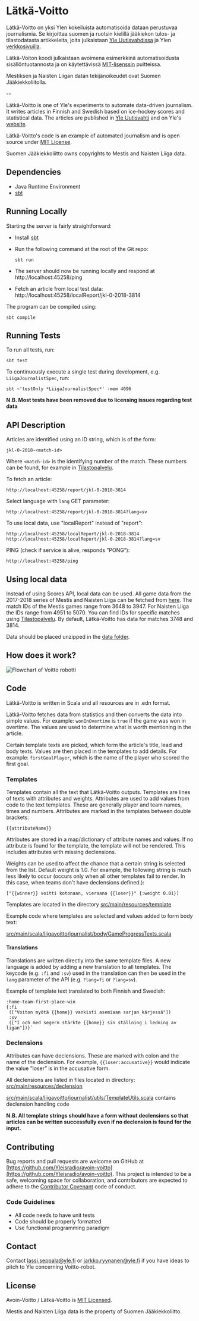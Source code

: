 # Lätkä-Voitto

Lätkä-Voitto on yksi Ylen kokeiluista automatisoida dataan perustuvaa journalismia. Se kirjoittaa suomen ja ruotsin kielillä jääkiekon tulos- ja tilastodatasta artikkeleita, joita julkaistaan [Yle Uutisvahdissa](https://yle.fi/uutisvahti/) ja Ylen [verkkosivuilla](http://haku.yle.fi/?q=voitto-robotti&sort=date).

Lätkä-Voiton koodi julkaistaan avoimena esimerkkinä automatisoidusta sisällöntuotannosta ja on käytettävissä [MIT-lisenssin](LICENSE) puitteissa.

Mestiksen ja Naisten Liigan datan tekijänoikeudet ovat Suomen Jääkiekkoliitolla.

--

Lätkä-Voitto is one of Yle's experiments to automate data-driven journalism. It writes articles in Finnish and Swedish based on ice-hockey scores and statistical data. The articles are published in [Yle Uutisvahti](https://yle.fi/uutisvahti/) and on Yle's [website](http://haku.yle.fi/?q=voitto-robotti&sort=date).

Lätkä-Voitto's code is an example of automated journalism and is open source under [MIT License](LICENSE).

Suomen Jääkiekkoliitto owns copyrights to Mestis and Naisten Liiga data.


## Dependencies

- Java Runtime Environment
- [sbt](https://www.scala-sbt.org/)

## Running Locally

Starting the server is fairly straightforward:

- Install [sbt](https://www.scala-sbt.org/)

- Run the following command at the root of the Git repo:

    `sbt run`
    
- The server should now be running locally and respond at http://localhost:45258/ping

- Fetch an article from local test data: http://localhost:45258/localReport/jkl-0-2018-3814

The program can be compiled using:

    sbt compile

## Running Tests

To run all tests, run:

    sbt test

To continuously execute a single test during development, e.g. `LiigaJournalistSpec`, run:

    sbt ~'testOnly *LiigaJournalistSpec*' -mem 4096

**N.B. Most tests have been removed due to licensing issues regarding test data**

## API Description

Articles are identified using an ID string, which is of the form:

    jkl-0-2018-<match-id>
    
Where `<match-id>` is the identifying number of the match. These numbers can be found, for example in [Tilastopalvelu](http://www.tilastopalvelu.fi/ih/beta/tilastointi/index.php/etsi#sarjat-ja-tilastot).

To fetch an article:

    http://localhost:45258/report/jkl-0-2018-3814

Select language with `lang` GET parameter:

    http://localhost:45258/report/jkl-0-2018-3814?lang=sv
    
To use local data, use "localReport" instead of "report":

    http://localhost:45258/localReport/jkl-0-2018-3814
    http://localhost:45258/localReport/jkl-0-2018-3814?lang=sv
    
PING (check if service is alive, responds ”PONG”):
    
    http://localhost:45258/ping

## Using local data

Instead of using Scores API, local data can be used. All game data from the 2017-2018 series of Mestis and Naisten Liiga can be fetched from [here](https://static.cdn.yle.fi/10m/voitto/data_v1.zip). The match IDs of the Mestis games range from 3648 to 3947. For Naisten Liiga the IDs range from 4951 to 5070. You can find IDs for specific matches using [Tilastopalvelu](http://www.tilastopalvelu.fi/ih/beta/tilastointi/index.php/etsi#sarjat-ja-tilastot). By default, Lätkä-Voitto has data for matches 3748 and 3814.

Data should be placed unzipped in the [data folder](data/).

## How does it work?

![Flowchart of Voitto robotti](doc/Voitto-diagram.png?raw=true "Voitto flowchart")

## Code

Lätkä-Voitto is written in Scala and all resources are in .edn format. 

Lätkä-Voitto fetches data from statistics and then converts the data into simple values. For example: `wonInOvertime` is `true` if the game was won in overtime. The values are used to determine what is worth mentioning in the article. 

Certain template texts are picked, which form the article's title, lead and body texts. Values are then placed in the templates to add details. For example: `firstGoalPlayer`, which is the name of the player who scored the first goal. 

### Templates

Templates contain all the text that Lätkä-Voitto outputs. Templates are lines of texts with attributes and weights. Attributes are used to add values from code to the text templates. These are generally player and team names, times and numbers. Attributes are marked in the templates between double brackets:

`{{attributeName}}`

Attributes are stored in a map/dictionary of attribute names and values. If no attribute is found for the template, the template will not be rendered. This includes attributes with missing declensions.

Weights can be used to affect the chance that a certain string is selected from the list. Default weight is 1.0. For example, the following string is much less likely to occur (occurs only when all other templates fail to render. In this case, when teams don't have declensions defined.):

`["{{winner}} voitti kotonaan, vieraana {{loser}}" {:weight 0.01}]`

Templates are located in the directory [src/main/resources/template](src/main/resources/template)

Example code where templates are selected and values added to form body text:  

[src/main/scala/liigavoitto/journalist/body/GameProgressTexts.scala](src/main/scala/liigavoitto/journalist/body/GameProgressTexts.scala)

#### Translations

Translations are written directly into the same template files. A new language is added by adding a new translation to all templates. The keycode (e.g. `:fi` and `:sv`) used in the translation can then be used in the `lang` parameter of the API (e.g. `?lang=fi` or `?lang=sv`). 

Example of template text translated to both Finnish and Swedish:

```edn
:home-team-first-place-win
{:fi
 (["Voiton myötä {{home}} vankisti asemiaan sarjan kärjessä"])
 :sv
 (["I och med segern stärkte {{home}} sin ställning i ledning av ligan"])}`
```

### Declensions

Attributes can have declensions. These are marked with colon and the name of the declension.
For example, `{{loser:accusative}}` would indicate the value ”loser” is in the accusative form.

All declensions are listed in files located in directory: [src/main/resources/declension](src/main/resources/declension) 

[src/main/scala/liigavoitto/journalist/utils/TemplateUtils.scala](src/main/scala/liigavoitto/journalist/utils/TemplateUtils.scala) contains declension handling code

**N.B. All template strings should have a form without declensions so that articles can be written successfully even if no declension is found for the input.**

## Contributing

Bug reports and pull requests are welcome on GitHub at [https://github.com/Yleisradio/avoin-voitto](https://github.com/Yleisradio/avoin-voitto). This project is intended to be a safe, welcoming space for collaboration, and contributors are expected to adhere to the [Contributor Covenant](https://www.contributor-covenant.org/) code of conduct.

### Code Guidelines

- All code needs to have unit tests
- Code should be properly formatted
- Use functional programming paradigm

## Contact

Contact lassi.seppala@yle.fi or jarkko.ryynanen@yle.fi if you have ideas to pitch to Yle concerning Voitto-robot.

## License

Avoin-Voitto / Lätkä-Voitto is [MIT Licensed](LICENSE).

Mestis and Naisten Liiga data is the property of Suomen Jääkiekkoliitto.

